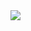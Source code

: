 <img src="https://www-assets.barelyknown.com/assets/images/posts/oh-the-bugs-youll-write/oh-the-bugs-youll-write.jpg" class="block" />

